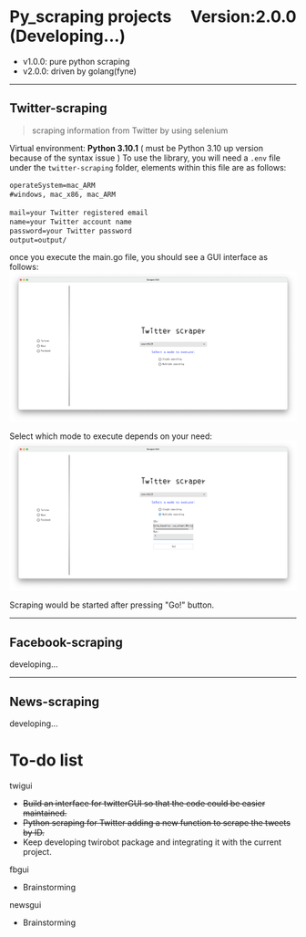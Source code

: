 # Py_scraping projects&nbsp;&nbsp;&nbsp;&nbsp; Version:2.0.0 (Developing...)
- v1.0.0: pure python scraping
- v2.0.0: driven by golang(fyne)
---
## Twitter-scraping 
> scraping information from Twitter by using selenium  

Virtual environment: **Python 3.10.1** ( must be Python 3.10 up version because of the syntax issue )
To use the library, you will need a `.env` file under the `twitter-scraping` folder, elements within this file are as follows:
```
operateSystem=mac_ARM
#windows, mac_x86, mac_ARM

mail=your Twitter registered email
name=your Twitter account name
password=your Twitter password
output=output/
```

once you execute the main.go file, you should see a GUI interface as follows:
![](doc/empty.png)

Select which mode to execute depends on your need:
![](doc/withIDs.png)

Scraping would be started after pressing "Go!" button.
  
---
## Facebook-scraping
developing...

---
## News-scraping
developing...
   
# To-do list
twigui
 - ~~Build an interface for twitterGUI so that the code could be easier maintained.~~
 - ~~Python scraping for Twitter adding a new function to scrape the tweets by ID.~~
 - Keep developing twirobot package and integrating it with the current project.

 fbgui
 - Brainstorming

 newsgui
 - Brainstorming